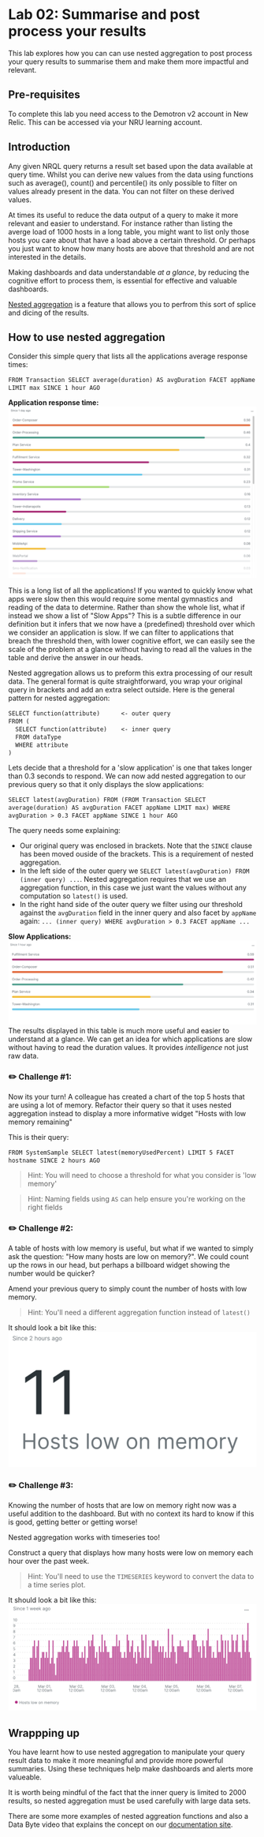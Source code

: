 # Lab 02: Summarise and post process your results
This lab explores how you can can use nested aggregation to post process your query results to summarise them and make them more impactful and relevant.

## Pre-requisites
To complete this lab you need access to the Demotron v2 account in New Relic. This can be accessed via your NRU learning account.

## Introduction
Any given NRQL query returns a result set based upon the data available at query time. Whilst you can derive new values from the data using functions such as average(), count() and percentile() its only possible to filter on values already present in the data. You can not filter on these derived values.

At times its useful to reduce the data output of a query to make it more relevant and easier to understand. For instance rather than listing the averge load of 1000 hosts in a long table, you might want to list only those hosts you care about that have a load above a certain threshold. Or perhaps you just want to know how many hosts are above that threshold and are not interested in the details.

Making dashboards and data understandable *at a glance*, by reducing the cognitive effort to process them, is essential for effective and valuable dashboards.

[Nested aggregation](https://docs.newrelic.com/docs/query-your-data/nrql-new-relic-query-language/nrql-query-tutorials/nested-aggregation-make-ordered-computations-single-query/) is a feature that allows you to perfrom this sort of splice and dicing of the results.

## How to use nested aggregation
Consider this simple query that lists all the applications average response times:

```
FROM Transaction SELECT average(duration) AS avgDuration FACET appName LIMIT max SINCE 1 hour AGO
```
**Application response time:**
![Table 1](images/table1.png)

This is a long list of all the applications! If you wanted to quickly know what apps were slow then this would require some mental gymnastics and reading of the data to determine. Rather than show the whole list, what if instead we show a list of "Slow Apps"? This is a subtle difference in our definition but it infers that we now have a (predefined) threshold over which we consider an application is slow. If we can filter to applications that breach the threshold then, with lower cognitive effort, we can easily see the scale of the problem at a glance without having to read all the values in the table and derive the answer in our heads.

Nested aggregation allows us to preform this extra processing of our result data. The general format is quite straightforward, you wrap your original query in brackets and add an extra select outside. Here is the general pattern for nested aggregation:

```
SELECT function(attribute)      <- outer query
FROM (
  SELECT function(attribute)    <- inner query
  FROM dataType
  WHERE attribute
)
```

Lets decide that a threshold for a 'slow application' is one that takes longer than 0.3 seconds to respond. We can now add nested aggregation to our previous query so that it only displays the slow applications:

```
SELECT latest(avgDuration) FROM (FROM Transaction SELECT average(duration) AS avgDuration FACET appName LIMIT max) WHERE avgDuration > 0.3 FACET appName SINCE 1 hour AGO
```

The query needs some explaining:

* Our original query was enclosed in brackets. Note that the `SINCE` clause has been moved ouside of the brackets. This is a requirement of nested aggregation.
* In the left side of the outer query we `SELECT latest(avgDuration) FROM (inner query) ...`. Nested aggregation requires that we use an aggregation function, in this case we just want the values without any computation so `latest()` is used.
* In the right hand side of the outer query we filter using our threshold  against the `avgDuration` field in the inner query and also facet by `appName` again: `... (inner query) WHERE avgDuration > 0.3 FACET appName ...`

**Slow Applications:**
![Table 2](images/table2.png)
The results displayed in this table is much more useful and easier to understand at a glance. We can get an idea for which applications are slow without having to read the duration values. It provides *intelligence* not just raw data. 

### ✏️ Challenge #1:
Now its your turn! A colleague has created a chart of the top 5 hosts that are using a lot of memory. Refactor their query so that it uses nested aggregation instead to display a more informative widget "Hosts with low memory remaining"

This is their query:
```
FROM SystemSample SELECT latest(memoryUsedPercent) LIMIT 5 FACET hostname SINCE 2 hours AGO
```

> Hint: You will need to choose a threshold for what you consider is 'low memory'

> Hint: Naming fields using `AS` can help ensure you're working on the right fields

### ✏️ Challenge #2:
A table of hosts with low memory is useful, but what if we wanted to simply ask the question: "How many hosts are low on memory?". We could count up the rows in our head, but perhaps a billboard widget showing the number would be quicker?

Amend your previous query to simply count the number of hosts with low memory.

> Hint: You'll need a different aggregation function instead of `latest()`

It should look a bit like this:
![billboard 1](images/billboard1.png)

### ✏️ Challenge #3:
Knowing the number of hosts that are low on memory right now was a useful addition to the dashboard. But with no context its hard to know if this is good, getting better or getting worse!

Nested aggregation works with timeseries too! 

Construct a query that displays how many hosts were low on memory each hour over the past week.

> Hint: You'll need to use the `TIMESERIES` keyword to convert the data to a time series plot.

It should look a bit like this:
![stacked 1](images/stacked1.png)



## Wrappping up
You have learnt how to use nested aggregation to manipulate your query result data to make it more meaningful and provide more powerful summaries. Using these techniques help make dashboards and alerts more valueable.

It is worth being mindful of the fact that the inner query is limited to 2000 results, so nested aggregation must be used carefully with large data sets.

There are some more examples of nested aggreation functions and also a Data Byte video that explains the concept on our [documentation site](https://docs.newrelic.com/docs/query-your-data/nrql-new-relic-query-language/nrql-query-tutorials/nested-aggregation-make-ordered-computations-single-query/).

